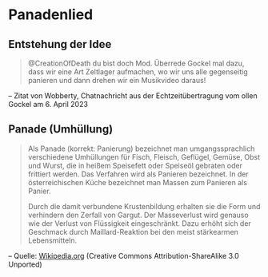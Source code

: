 # Panadenlied
## Entstehung der Idee
> @CreationOfDeath du bist doch Mod. Überrede Gockel mal dazu, dass wir eine Art Zeltlager aufmachen, wo wir uns alle gegenseitig panieren und dann drehen wir ein Musikvideo daraus!

– Zitat von Wobberty, Chatnachricht aus der Echtzeitübertragung vom ollen Gockel am 6. April 2023

## Panade (Umhüllung)
> Als Panade (korrekt: Panierung) bezeichnet man umgangssprachlich verschiedene Umhüllungen für Fisch, Fleisch, Geflügel, Gemüse, Obst und Wurst, die in heißem Speisefett oder Speiseöl gebraten oder frittiert werden. Das Verfahren wird als Panieren bezeichnet. In der österreichischen Küche bezeichnet man Massen zum Panieren als Panier.
>
> Durch die damit verbundene Krustenbildung erhalten sie die Form und verhindern den Zerfall von Gargut. Der Masseverlust wird genauso wie der Verlust von Flüssigkeit eingeschränkt. Dazu erhöht sich der Geschmack durch Maillard-Reaktion bei den meist stärkearmen Lebensmitteln.

– Quelle: [Wikipedia.org](https://de.wikipedia.org/wiki/Panade_(Umh%C3%BCllung)) (Creative Commons Attribution-ShareAlike 3.0 Unported)
